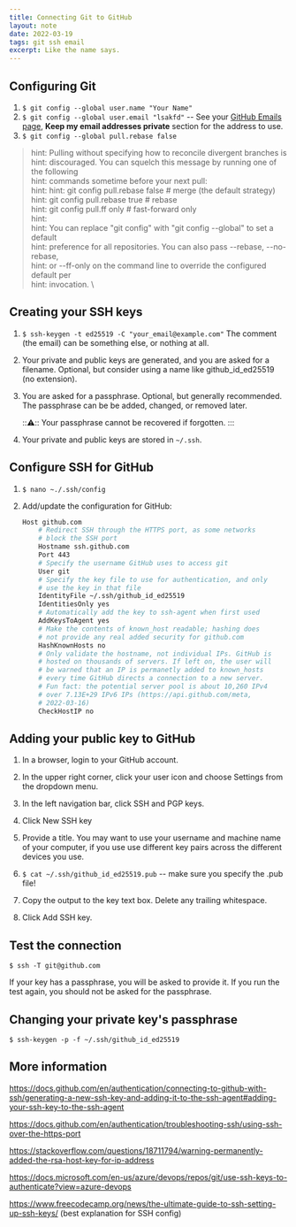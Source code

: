 ```yaml
---
title: Connecting Git to GitHub
layout: note
date: 2022-03-19
tags: git ssh email
excerpt: Like the name says.
---
```


## Configuring Git

1. `$ git config --global user.name "Your Name"`
2. `$ git config --global user.email "lsakfd"`  -- See your [GitHub Emails page](https://github.com/settings/emails), **Keep my email addresses private** section for the address to use.
3. `$ git config --global pull.rebase false`

> hint: Pulling without specifying how to reconcile divergent branches is \
hint: discouraged. You can squelch this message by running one of the following \
hint: commands sometime before your next pull: \
hint:
hint:   git config pull.rebase false  # merge (the default strategy) \
hint:   git config pull.rebase true   # rebase \
hint:   git config pull.ff only       # fast-forward only \
hint: \
hint: You can replace "git config" with "git config --global" to set a default \
hint: preference for all repositories. You can also pass --rebase, --no-rebase, \
hint: or --ff-only on the command line to override the configured default per \
hint: invocation. \

## Creating your SSH keys

1. `$ ssh-keygen -t ed25519 -C "your_email@example.com"` The comment (the email) can be something else, or nothing at all.

2. Your private and public keys are generated, and you are asked for a filename. Optional, but consider using a name like github_id_ed25519 (no extension).

3. You are asked for a passphrase. Optional, but generally recommended. The passphrase can be be added, changed, or removed later.

    :::warning:::
    Your passphrase cannot be recovered if forgotten.
    :::

4. Your private and public keys are stored in `~/.ssh`.

## Configure SSH for GitHub

1. `$ nano ~./.ssh/config`

2. Add/update the configuration for GitHub:
    ```bash
    Host github.com
        # Redirect SSH through the HTTPS port, as some networks
        # block the SSH port
        Hostname ssh.github.com
        Port 443
        # Specify the username GitHub uses to access git
        User git
        # Specify the key file to use for authentication, and only
        # use the key in that file
        IdentityFile ~/.ssh/github_id_ed25519
        IdentitiesOnly yes
        # Automatically add the key to ssh-agent when first used
        AddKeysToAgent yes
        # Make the contents of known_host readable; hashing does
        # not provide any real added security for github.com
        HashKnownHosts no
        # Only validate the hostname, not individual IPs. GitHub is
        # hosted on thousands of servers. If left on, the user will
        # be warned that an IP is permanetly added to known_hosts
        # every time GitHub directs a connection to a new server.
        # Fun fact: the potential server pool is about 10,260 IPv4
        # over 7.13E+29 IPv6 IPs (https://api.github.com/meta,
        # 2022-03-16)
        CheckHostIP no
    ```

## Adding your public key to GitHub

1. In a browser, login to your GitHub account.

2. In the upper right corner, click your user icon and choose Settings from the dropdown menu.

3. In the left navigation bar, click SSH and PGP keys.

4. Click New SSH key

5. Provide a title. You may want to use your username and machine name of your computer, if you use use different key pairs across the different devices you use.

6. `$ cat ~/.ssh/github_id_ed25519.pub` -- make sure you specify the .pub file!

7. Copy the output to the key text box. Delete any trailing whitespace.

8. Click Add SSH key.

## Test the connection

`$ ssh -T git@github.com`

If your key has a passphrase, you will be asked to provide it. If you run the test again, you should not be asked for the passphrase.

## Changing your private key's passphrase

`$ ssh-keygen -p -f ~/.ssh/github_id_ed25519`

## More information

https://docs.github.com/en/authentication/connecting-to-github-with-ssh/generating-a-new-ssh-key-and-adding-it-to-the-ssh-agent#adding-your-ssh-key-to-the-ssh-agent

https://docs.github.com/en/authentication/troubleshooting-ssh/using-ssh-over-the-https-port

https://stackoverflow.com/questions/18711794/warning-permanently-added-the-rsa-host-key-for-ip-address

https://docs.microsoft.com/en-us/azure/devops/repos/git/use-ssh-keys-to-authenticate?view=azure-devops

https://www.freecodecamp.org/news/the-ultimate-guide-to-ssh-setting-up-ssh-keys/ (best explanation for SSH config)
